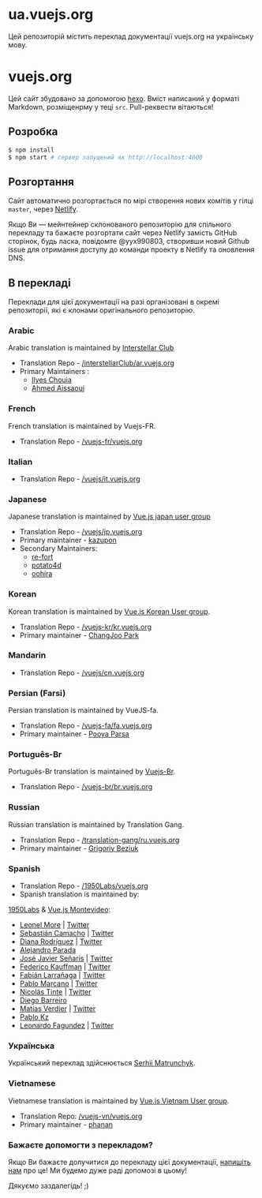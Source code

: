 # ua.vuejs.org
Цей репозиторій містить переклад документації vuejs.org на українську мову.

# vuejs.org

Цей сайт збудовано за допомогою [hexo](http://hexo.io/). Вміст написаний у форматі Markdown, розміщенрму у теці `src`. Pull-реквести вітаються!

## Розробка

``` bash
$ npm install
$ npm start # сервер запущений як http://localhost:4000
```

## Розгортання

Сайт автоматично розгортається по мірі створення нових комітів у гілці `master`, через [Netlify](https://www.netlify.com/).

Якщо Ви — мейнтейнер склонованого репозиторію для спільного перекладу та бажаєте розгортати сайт через Netlify замість GitHub сторінок, будь ласка, повідомте @yyx990803, створивши новий Github issue для отримання доступу до команди проекту в Netlify та оновлення DNS.

## В перекладі

Переклади для цієї документації на разі організовані в окремі репозиторії, які є клонами оригінального репозиторію.

### Arabic

Arabic translation is maintained by [Interstellar Club](https://github.com/InterstellarClub)

* Translation Repo - [/interstellarClub/ar.vuejs.org](https://github.com/interstellarClub/ar.vuejs.org)
* Primary Maintainers :
    * [Ilyes Chouia](https://github.com/celyes)
    * [Ahmed Aissaoui](https://github.com/Aissaoui-Ahmed)

### French

French translation is maintained by Vuejs-FR.
* Translation Repo - [/vuejs-fr/vuejs.org](https://github.com/vuejs-fr/vuejs.org)

### Italian

* Translation Repo - [/vuejs/it.vuejs.org](https://github.com/vuejs/it.vuejs.org)

### Japanese

Japanese translation is maintained by [Vue.js japan user group](https://github.com/vuejs-jp)

* Translation Repo - [/vuejs/jp.vuejs.org](https://github.com/vuejs/jp.vuejs.org)
* Primary maintainer - [kazupon](https://github.com/kazupon)
* Secondary Maintainers:
    * [re-fort](https://github.com/re-fort)
    * [potato4d](https://github.com/potato4d)
    * [oohira](https://github.com/oohira)

### Korean

Korean translation is maintained by [Vue.js Korean User group](https://github.com/vuejs-kr).

* Translation Repo - [/vuejs-kr/kr.vuejs.org](https://github.com/vuejs-kr/kr.vuejs.org)
* Primary maintainer - [ChangJoo Park](https://github.com/ChangJoo-Park)

### Mandarin

* Translation Repo - [/vuejs/cn.vuejs.org](https://github.com/vuejs/cn.vuejs.org)

### Persian (Farsi)

Persian translation is maintained by VueJS-fa.

* Translation Repo - [/vuejs-fa/fa.vuejs.org](https://github.com/vuejs-fa/fa.vuejs.org)
* Primary maintainer - [Pooya Parsa](https://github.com/pi0)

### Português-Br

Português-Br translation is maintained by [Vuejs-Br](https://github.com/vuejs-br).

* Translation Repo - [/vuejs-br/br.vuejs.org](https://github.com/vuejs-br/br.vuejs.org)

### Russian

Russian translation is maintained by Translation Gang.

* Translation Repo - [/translation-gang/ru.vuejs.org](https://github.com/translation-gang/ru.vuejs.org)
* Primary maintainer - [Grigoriy Beziuk](https://gbezyuk.github.io)

### Spanish

* Translation Repo - [/1950Labs/vuejs.org](https://github.com/1950Labs/vuejs.org)	
* Spanish translation is maintained by:

[1950Labs](https://1950labs.com) & [Vue.js Montevideo](https://www.meetup.com/Montevideo-Vue-JS-Meetup/):	

- [Leonel More](https://github.com/leonelmore) | [Twitter](https://twitter.com/leonelmore)
- [Sebastián Camacho](https://github.com/sxcamacho) | [Twitter](https://twitter.com/sxcamacho)	
- [Diana Rodríguez](https://github.com/alphacentauri82) | [Twitter](https://twitter.com/cotufa82)	
- [Alejandro Parada](https://github.com/alejandro8605)
- [José Javier Señaris](https://github.com/pepesenaris) | [Twitter](https://twitter.com/pepesenaris)	
- [Federico Kauffman](https://github.com/fedekau) | [Twitter](https://twitter.com/fedekauffman)	
- [Fabián Larrañaga](https://github.com/FLarra) | [Twitter](https://twitter.com/FLarraa)
- [Pablo Marcano](https://github.com/Pablosky12) | [Twitter](https://twitter.com/stiv_ml)
- [Nicolás Tinte](https://github.com/Tintef) | [Twitter](https://twitter.com/NicoTinte)
- [Diego Barreiro](https://github.com/faliure)
- [Matías Verdier](https://github.com/MatiasVerdier) | [Twitter](https://twitter.com/matiasvj)	
- [Pablo Kz](https://github.com/pabloKz)	
- [Leonardo Fagundez](https://github.com/lfgdzdev) | [Twitter](https://twitter.com/Lfgdz)
 
### Українська

Український переклад здійснюється [Serhii Matrunchyk](https://github.com/matruncyk).

### Vietnamese

Vietnamese translation is maintained by [Vue.js Vietnam User group](https://github.com/vuejs-vn/).

* Translation Repo: [/vuejs-vn/vuejs.org](https://github.com/vuejs-vn/vuejs.org)
* Primary maintainer - [phanan](https://github.com/phanan)

### Бажаєте допомогти з перекладом?

Якщо Ви бажаєте долучитися до перекладу цієї документації, [напишіть нам](https://github.com/matrunchyk/ua.vuejs.org/issues) про це! Ми будемо дуже раді допомозі в цьому!

Дякуємо заздалегідь! ;)
